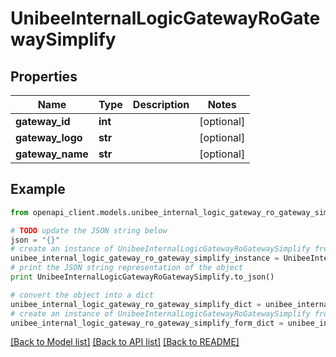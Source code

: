 # UnibeeInternalLogicGatewayRoGatewaySimplify


## Properties

Name | Type | Description | Notes
------------ | ------------- | ------------- | -------------
**gateway_id** | **int** |  | [optional] 
**gateway_logo** | **str** |  | [optional] 
**gateway_name** | **str** |  | [optional] 

## Example

```python
from openapi_client.models.unibee_internal_logic_gateway_ro_gateway_simplify import UnibeeInternalLogicGatewayRoGatewaySimplify

# TODO update the JSON string below
json = "{}"
# create an instance of UnibeeInternalLogicGatewayRoGatewaySimplify from a JSON string
unibee_internal_logic_gateway_ro_gateway_simplify_instance = UnibeeInternalLogicGatewayRoGatewaySimplify.from_json(json)
# print the JSON string representation of the object
print UnibeeInternalLogicGatewayRoGatewaySimplify.to_json()

# convert the object into a dict
unibee_internal_logic_gateway_ro_gateway_simplify_dict = unibee_internal_logic_gateway_ro_gateway_simplify_instance.to_dict()
# create an instance of UnibeeInternalLogicGatewayRoGatewaySimplify from a dict
unibee_internal_logic_gateway_ro_gateway_simplify_form_dict = unibee_internal_logic_gateway_ro_gateway_simplify.from_dict(unibee_internal_logic_gateway_ro_gateway_simplify_dict)
```
[[Back to Model list]](../README.md#documentation-for-models) [[Back to API list]](../README.md#documentation-for-api-endpoints) [[Back to README]](../README.md)


